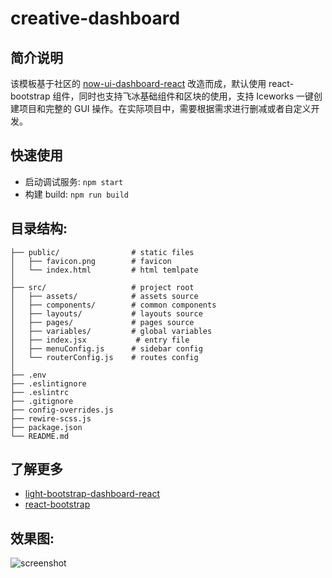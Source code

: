# creative-dashboard

## 简介说明

该模板基于社区的 [now-ui-dashboard-react](https://github.com/creativetimofficial/now-ui-dashboard-react) 改造而成，默认使用 react-bootstrap 组件，同时也支持飞冰基础组件和区块的使用，支持 Iceworks 一键创建项目和完整的 GUI 操作。在实际项目中，需要根据需求进行删减或者自定义开发。

## 快速使用

- 启动调试服务: `npm start`
- 构建 build: `npm run build`

## 目录结构:

```
├── public/                # static files
│   ├── favicon.png        # favicon
│   └── index.html         # html temlpate
│
├── src/                   # project root
│   ├── assets/            # assets source
│   ├── components/        # common components
│   ├── layouts/           # layouts source
│   ├── pages/             # pages source
│   ├── variables/         # global variables
│   ├── index.jsx           # entry file
│   ├── menuConfig.js      # sidebar config
│   └── routerConfig.js    # routes config
│
├── .env
├── .eslintignore
├── .eslintrc
├── .gitignore
├── config-overrides.js
├── rewire-scss.js
├── package.json
└── README.md
```

## 了解更多

- [light-bootstrap-dashboard-react](https://github.com/creativetimofficial/now-ui-dashboard-react)
- [react-bootstrap](https://github.com/react-bootstrap/react-bootstrap)

## 效果图:

![screenshot](https://img.alicdn.com/tfs/TB1BOaQb56guuRjy1XdXXaAwpXa-2840-1596.png)
